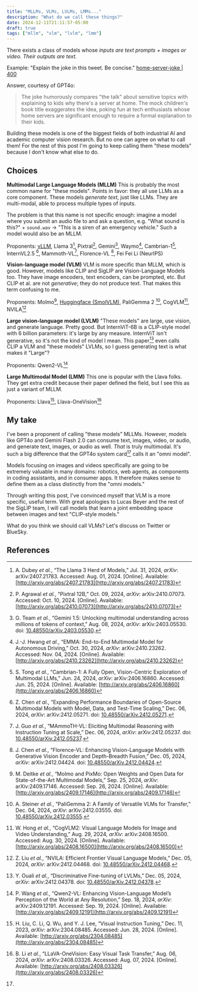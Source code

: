 ```yaml
---
title: "MLLMs, VLMs, LVLMs, LMMs..."
description: "What do we call these things?"
date: 2024-12-11T21:11:57-05:00
draft: true
tags: ["mllm", "vlm", "lvlm", "lmm"]
---
```




There exists a class of models whose *inputs are text prompts + images or video. Their outputs are text.* 

Example:  "Explain the joke in this tweet. Be concise."
[home-server-joke | 400](image.png)

Answer, courtesy of GPT4o:
> The joke humorously compares "the talk" about sensitive topics with explaining to kids why there's a server at home. The mock children's book title exaggerates the idea, poking fun at tech enthusiasts whose home servers are significant enough to require a formal explanation to their kids.

Building these models is one of the biggest fields of both industrial AI and academic computer vision research. But no one can agree on what to call them! For the rest of this post I'm going to keep calling them "these models" because I don't know what else to do.

## Choices

**Multimodal Large Language Models (MLLM)**
This is probably the most common name for "these models". Points in favor: they all use LLMs as a core component. These models *generate text*, just like LLMs. They are multi-modal, able to process multiple types of inputs.

The problem is that this name is not specific enough: imagine a model where you submit an audio file to and ask a question, e.g. "What sound is this?"  + `sound.wav` -> "This is a siren of an emergency vehicle." Such a model would also be an MLLM. 

Proponents: [vLLM](https://docs.vllm.ai/en/latest/usage/multimodal_inputs.html#multimodal-inputs), Llama 3[^1], Pixtral[^4], Gemini[^6], Waymo[^7], Cambrian-1[^8], InternVL2.5 [^9], Mammoth-VL[^13], Florence-VL [^14], Fei Fei Li (NeurIPS)

**Vision-language model (VLM)**
VLM is more specific than MLLM, which is good. However, models like CLIP and SigLIP are Vision-Language Models too. They have image encoders, text encoders, can be prompted, etc. But CLIP et al. are not *generative*; they do not produce text. That makes this term confusing to me.  

Proponents: Molmo[^2], [Huggingface (SmolVLM)](https://huggingface.co/blog/smolvlm), PaliGemma 2 [^10], CogVLM[^11], NVILA[^15]

**Large vision-language model (LVLM)**
"These models" are large, use vision, and generate language. Pretty good. But InternViT-6B is a CLIP-style model with 6 billion parameters: it's large by any measure. InternViT isn't generative, so it's not the kind of model I mean. This paper[^16] even calls CLIP a VLM and "these models" LVLMs, so I guess generating text is what makes it "Large"?

Proponents: Qwen2-VL[^3]

**Large Multimodal Model (LMM)**
This one is popular with the Llava folks. They get extra credit because their paper defined the field, but I see this as just a variant of MLLM. 

Proponents: Llava[^12], Llava-OneVision[^5]

## My take
I've been a proponent of calling "these models" MLLMs. However, models like GPT4o and Gemini Flash 2.0 can consume text, images, video, or audio, and generate text, images, or audio as well. *That* is truly multimodal. It's such a big difference that the GPT4o system card[^17] calls it an "omni model". 

Models focusing on images and videos specifically are going to be extremely valuable in many domains: robotics, web agents, as components in coding assistants, and in consumer apps. It therefore makes sense to define them as a class distinctly from the "omni models." 

Through writing this post, I've convinced myself that VLM is a more specific, useful term. With great apologies to Lucas Beyer and the rest of the SigLIP team, I will call models that learn a joint embedding space between images and text "CLIP-style models."

What do you think we should call VLMs? Let's discuss on Twitter or BlueSky. 

## References

[^2]: M. Deitke _et al._, “Molmo and PixMo: Open Weights and Open Data for State-of-the-Art Multimodal Models,” Sep. 25, 2024, _arXiv_: arXiv:2409.17146. Accessed: Sep. 26, 2024. [Online]. Available: [http://arxiv.org/abs/2409.17146](http://arxiv.org/abs/2409.17146)

[^1]: A. Dubey _et al._, “The Llama 3 Herd of Models,” Jul. 31, 2024, _arXiv_: arXiv:2407.21783. Accessed: Aug. 01, 2024. [Online]. Available: [http://arxiv.org/abs/2407.21783](http://arxiv.org/abs/2407.21783)

[^3]: P. Wang _et al._, “Qwen2-VL: Enhancing Vision-Language Model’s Perception of the World at Any Resolution,” Sep. 18, 2024, _arXiv_: arXiv:2409.12191. Accessed: Sep. 19, 2024. [Online]. Available: [http://arxiv.org/abs/2409.12191](http://arxiv.org/abs/2409.12191)

[^4]: P. Agrawal _et al._, “Pixtral 12B,” Oct. 09, 2024, _arXiv_: arXiv:2410.07073. Accessed: Oct. 10, 2024. [Online]. Available: [http://arxiv.org/abs/2410.07073](http://arxiv.org/abs/2410.07073)

[^5]: B. Li _et al._, “LLaVA-OneVision: Easy Visual Task Transfer,” Aug. 06, 2024, _arXiv_: arXiv:2408.03326. Accessed: Aug. 07, 2024. [Online]. Available: [http://arxiv.org/abs/2408.03326](http://arxiv.org/abs/2408.03326)

[^6]: G. Team _et al._, “Gemini 1.5: Unlocking multimodal understanding across millions of tokens of context,” Aug. 08, 2024, _arXiv_: arXiv:2403.05530. doi: [10.48550/arXiv.2403.05530](https://doi.org/10.48550/arXiv.2403.05530).

[^7]: J.-J. Hwang _et al._, “EMMA: End-to-End Multimodal Model for Autonomous Driving,” Oct. 30, 2024, _arXiv_: arXiv:2410.23262. Accessed: Nov. 04, 2024. [Online]. Available: [http://arxiv.org/abs/2410.23262](http://arxiv.org/abs/2410.23262)

[^8]: S. Tong _et al._, “Cambrian-1: A Fully Open, Vision-Centric Exploration of Multimodal LLMs,” Jun. 24, 2024, _arXiv_: arXiv:2406.16860. Accessed: Jun. 25, 2024. [Online]. Available: [http://arxiv.org/abs/2406.16860](http://arxiv.org/abs/2406.16860)

[^9]: Z. Chen _et al._, “Expanding Performance Boundaries of Open-Source Multimodal Models with Model, Data, and Test-Time Scaling,” Dec. 06, 2024, _arXiv_: arXiv:2412.05271. doi: [10.48550/arXiv.2412.05271](https://doi.org/10.48550/arXiv.2412.05271).

[^10]: A. Steiner _et al._, “PaliGemma 2: A Family of Versatile VLMs for Transfer,” Dec. 04, 2024, _arXiv_: arXiv:2412.03555. doi: [10.48550/arXiv.2412.03555](https://doi.org/10.48550/arXiv.2412.03555).

[^11]: W. Hong _et al._, “CogVLM2: Visual Language Models for Image and Video Understanding,” Aug. 29, 2024, _arXiv_: arXiv:2408.16500. Accessed: Aug. 30, 2024. [Online]. Available: [http://arxiv.org/abs/2408.16500](http://arxiv.org/abs/2408.16500)

[^12]: H. Liu, C. Li, Q. Wu, and Y. J. Lee, “Visual Instruction Tuning,” Dec. 11, 2023, _arXiv_: arXiv:2304.08485. Accessed: Jun. 28, 2024. [Online]. Available: [http://arxiv.org/abs/2304.08485](http://arxiv.org/abs/2304.08485)

[^13]: J. Guo _et al._, “MAmmoTH-VL: Eliciting Multimodal Reasoning with Instruction Tuning at Scale,” Dec. 06, 2024, _arXiv_: arXiv:2412.05237. doi: [10.48550/arXiv.2412.05237](https://doi.org/10.48550/arXiv.2412.05237).

[^14]: J. Chen _et al._, “Florence-VL: Enhancing Vision-Language Models with Generative Vision Encoder and Depth-Breadth Fusion,” Dec. 05, 2024, _arXiv_: arXiv:2412.04424. doi: [10.48550/arXiv.2412.04424](https://doi.org/10.48550/arXiv.2412.04424).

[^15]: Z. Liu _et al._, “NVILA: Efficient Frontier Visual Language Models,” Dec. 05, 2024, _arXiv_: arXiv:2412.04468. doi: [10.48550/arXiv.2412.04468](https://doi.org/10.48550/arXiv.2412.04468).

[^16]: Y. Ouali _et al._, “Discriminative Fine-tuning of LVLMs,” Dec. 05, 2024, _arXiv_: arXiv:2412.04378. doi: [10.48550/arXiv.2412.04378](https://doi.org/10.48550/arXiv.2412.04378).

[^17]: 